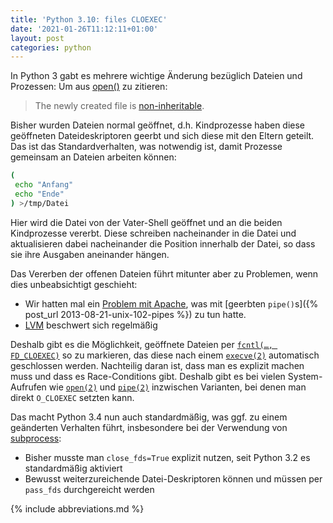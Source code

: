 ```yaml
---
title: 'Python 3.10: files CLOEXEC'
date: '2021-01-26T11:12:11+01:00'
layout: post
categories: python
---
```


In Python 3 gabt es mehrere wichtige Änderung bezüglich Dateien und Prozessen:
Um aus [open()](https://docs.python.org/3.7/library/functions.html#open) zu zitieren:

> The newly created file is [non-inheritable](https://docs.python.org/3.7/library/os.html#fd-inheritance).

Bisher wurden Dateien normal geöffnet, d.h. Kindprozesse haben diese geöffneten Dateideskriptoren geerbt und sich diese mit den Eltern geteilt.
Das ist das Standardverhalten, was notwendig ist, damit Prozesse gemeinsam an Dateien arbeiten können:
```bash
(
 echo "Anfang"
 echo "Ende"
) >/tmp/Datei
```

Hier wird die Datei von der Vater-Shell geöffnet und an die beiden Kindprozesse vererbt.
Diese schreiben nacheinander in die Datei und aktualisieren dabei nacheinander die Position innerhalb der Datei, so dass sie ihre Ausgaben aneinander hängen.

Das Vererben der offenen Dateien führt mitunter aber zu Problemen, wenn dies unbeabsichtigt geschieht:

- Wir hatten mal ein [Problem mit Apache](https://forge.univention.org/bugzilla/show_bug.cgi?id=37952), was mit [geerbten `pipe()`s]({% post_url 2013-08-21-unix-102-pipes %}) zu tun hatte.
- [LVM](https://forge.univention.org/bugzilla/show_bug.cgi?id=30550) beschwert sich regelmäßig

Deshalb gibt es die Möglichkeit, geöffnete Dateien per [`fcntl(…, FD_CLOEXEC)`](man:fcntl(2)) so zu markieren, das diese nach einem [`execve(2)`](man:execve(2)) automatisch geschlossen werden.
Nachteilig daran ist, dass man es explizit machen muss und dass es Race-Conditions gibt.
Deshalb gibt es bei vielen System-Aufrufen wie [`open(2)`](man:open(2)) und [`pipe(2)`](man:pipe(2)) inzwischen Varianten, bei denen man direkt `O_CLOEXEC` setzten kann.

Das macht Python 3.4 nun auch standardmäßig, was ggf. zu einem geänderten Verhalten führt, insbesondere bei der Verwendung von [subprocess](https://docs.python.org/3.7/library/subprocess.html):

- Bisher musste man `close_fds=True` explizit nutzen, seit Python 3.2 es standardmäßig aktiviert
- Bewusst weiterzureichende Datei-Deskriptoren können und müssen per `pass_fds` durchgereicht werden

{% include abbreviations.md %}

